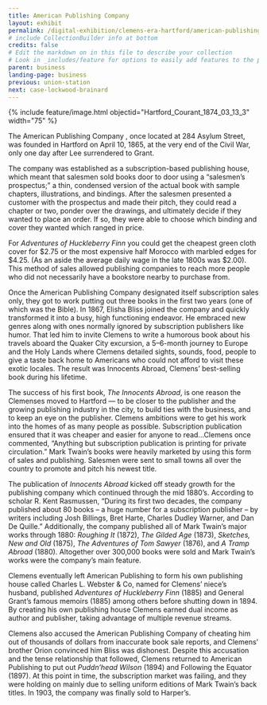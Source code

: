 ```yaml
---
title: American Publishing Company
layout: exhibit
permalink: /digital-exhibition/clemens-era-hartford/american-publishing.html
# include CollectionBuilder info at bottom
credits: false
# Edit the markdown on in this file to describe your collection
# Look in _includes/feature for options to easily add features to the page
parent: business
landing-page: business
previous: union-station
next: case-lockwood-brainard
---
```


{% include feature/image.html objectid="Hartford_Courant_1874_03_13_3" width="75" %}

The American Publishing Company , once located at 284 Asylum Street, was founded in Hartford on April 10, 1865, at the very end of the Civil War,  only one day after Lee surrendered to Grant. 

The company was established as a subscription-based publishing house, which meant that salesmen sold books door to door using a “salesmen’s prospectus;” a thin, condensed version of the actual book with sample chapters, illustrations, and bindings. After the salesmen presented a customer with the prospectus and made their pitch, they could read a chapter or two, ponder over the drawings, and ultimately decide if they wanted to place an order. If so, they were able to choose which binding and cover they wanted which ranged in price. 

For _Adventures of Huckleberry Finn_ you could get the cheapest green cloth cover for $2.75 or the most expensive half Morocco with marbled edges for $4.25. (As an aside the average daily wage in the late 1800s was $2.00). This method of sales allowed publishing companies to reach more people who did not necessarily have a bookstore nearby to purchase from. 

Once the American Publishing Company designated itself subscription sales only, they got to work putting out three books in the first two years (one of which was the Bible). In 1867, Elisha Bliss joined the company and quickly transformed it into a busy, high functioning endeavor. He embraced new  genres along with ones normally ignored by subscription publishers like humor. That led him to invite Clemens to write a humorous book about his travels aboard the Quaker City excursion, a 5–6-month journey to Europe and the Holy Lands where Clemens detailed sights, sounds, food, people to give a taste back home to Americans who could not afford to visit these exotic locales. The result was Innocents Abroad, Clemens’ best-selling book during his lifetime. 

The success of his first book, _The Innocents Abroad_, is one reason the Clemenses moved to Hartford —  to be closer to the publisher and the growing publishing industry in the city, to build ties with the business, and to keep an eye on the publisher. Clemens ambitions were to get his work into the homes of as many people as possible. Subscription publication ensured that it was cheaper and easier for anyone to read…Clemens once commented, “Anything but subscription publication is printing for private circulation.” Mark Twain’s books were heavily marketed by using this form of sales and publishing.  Salesmen were sent to small towns all over the country to promote and pitch his newest title.

The publication of _Innocents Abroad_ kicked off steady growth for the publishing company which continued through the mid 1880’s. According to scholar R. Kent Rasmussen, “During its first two decades, the company published about 80 books – a huge number for a subscription publisher – by writers including Josh Billings, Bret Harte, Charles Dudley Warner, and Dan De Quille.” Additionally, the company published all of Mark Twain’s major works through 1880: _Roughing It_ (1872), _The Gilded Age_ (1873), _Sketches, New and Old_ (1875), _The Adventures of Tom Sawyer_ (1876), and _A Tramp Abroad_ (1880). Altogether over 300,000 books were sold and Mark Twain’s works were the company’s main feature. 

Clemens eventually left American Publishing to form his own publishing house called Charles L. Webster & Co, named for Clemens’ niece’s husband, published _Adventures of Huckleberry Finn_ (1885) and General Grant’s famous memoirs (1885) among others before shutting down in 1894. By creating his own publishing house Clemens earned dual income as author and publisher, taking advantage of multiple revenue streams. 

Clemens also accused the American Publishing Company of cheating him out of thousands of dollars from inaccurate book sale reports, and Clemens’ brother Orion convinced him Bliss was dishonest.  Despite this accusation and the tense relationship that followed, Clemens returned to American Publishing to put out _Puddn’head Wilson_ (1894) and Following the Equator (1897). At this point in time, the subscription market was failing, and they were holding on mainly due to selling uniform editions of Mark Twain’s back titles. In 1903, the company was finally sold to Harper’s. 
